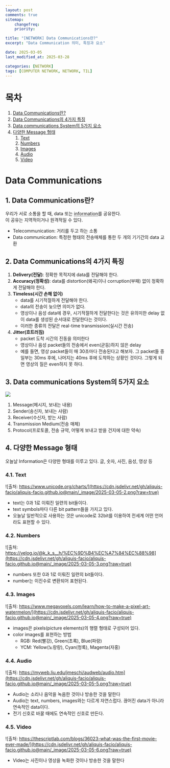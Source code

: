 ```yaml
---
layout: post
comments: true
sitemap:
    changefreq:
    priority:

title: "[NETWORK] Data Communications란?"
excerpt: "Data Communication 의미, 특징과 요소"

date: 2025-03-05
last_modified_at: 2025-03-28

categories: [NETWORK]
tags: [COMPUTER NETWORK, NETWORK, TIL]
---
```


# 목차
1. [Data Communications란?](#1-data-communications란)
1. [Data Communications의 4가지 특징](#2-data-communications의-4가지-특징)
1. [Data communications System의 5가지 요소](#3-data-communications-system의-5가지-요소)
1. [다양한 Message 형태](#4-다양한-message-형태)
    1. [Text](#41-text)
    1. [Numbers](#42-numbers)
    1. [Images](#43-images)
    1. [Audio](#44-audio)
    1. [Video](#45-video)

# Data Communications
## 1. Data Communications란?
우리가 서로 소통을 할 때, data 또는 <abbr title="data를 가공한 것">information</abbr>를 공유한다.  
이 공유는 지역적이거나 원격적일 수 있다.  
* Telecommunication: 거리를 두고 하는 소통
* Data communication: 특정한 형태의 전송매체를 통한 두 개의 기기간의 data 교환 

## 2. Data Communications의 4가지 특징
1. **Delivery(전달)**: 정확한 목적지에 data를 전달해야 한다.
1. **Accuracy(정확성)**: data를 distortion(왜곡)이나 corruption(부패) 없이 정확하게 전달해야 한다.
1. **Timeless(시간 손해 없이)**
    * data를 시기적절하게 전달해야 한다.
    * data의 전송이 늦으면 의미가 없다.
    * 영상이나 음성 data에 경우, 시기적절하게 전달한다는 것은 유의미한 delay 없이 data를 생성된 순서대로 전달한다는 것이다.
    * 이러한 종류의 전달은 real-time transmission(실시간 전송)
1. **Jitter(흐트러짐)**
    * packet 도착 시간의 진동을 의미한다
    * 영상이나 음성 packet들의 전송에서 even(균등)하지 않은 delay
    * 예를 들면, 영상 packet들이 매 30초마다 전송된다고 해보자. 그 packet들 중 일부는 30ms 후에, 나머지는 40ms 후에 도착하는 상황인 것이다. 그렇게 되면 영상의 질은 even하지 못 하다.

## 3. Data communications System의 5가지 요소

<img src = "https://cdn.jsdelivr.net/gh/aliquis-facio/aliquis-facio.github.io@main/_image/2025-03-05-1.jpg?raw=true">

1. Message(메시지, 보내는 내용)
1. Sender(송신자, 보내는 사람)
1. Receiver(수신자, 받는 사람)
1. Transmission Medium(전송 매체)
1. Protocol(프로토콜, 전송 규약, 어떻게 보내고 받을 건지에 대한 약속)

## 4. 다양한 Message 형태
오늘날 Information은 다양한 형태를 이루고 있다. 글, 숫자, 사진, 음성, 영상 등

### 4.1. Text
![출처: https://www.unicode.org/charts/](https://cdn.jsdelivr.net/gh/aliquis-facio/aliquis-facio.github.io@main/_image/2025-03-05-2.png?raw=true)
* text는 0과 1로 이뤄진 일련의 bit들이다.
* text symbols마다 다른 bit pattern들을 가지고 있다.
* 오늘날 일반적으로 사용하는 것은 unicode로 32bit를 이용하여 전세계 어떤 언어라도 표현할 수 있다.

### 4.2. Numbers
![출처: https://velog.io/@k_k_s__h/%EC%9D%B4%EC%A7%84%EC%88%98](https://cdn.jsdelivr.net/gh/aliquis-facio/aliquis-facio.github.io@main/_image/2025-03-05-3.png?raw=true)
* numbers 또한 0과 1로 이뤄진 일련의 bit들이다.
* number는 이진수로 변환되어 표현된다.

### 4.3. Images
![출처: https://www.megavoxels.com/learn/how-to-make-a-pixel-art-watermelon/](https://cdn.jsdelivr.net/gh/aliquis-facio/aliquis-facio.github.io@main/_image/2025-03-05-4.png?raw=true)
* images은 pixels(picture elements)의 행렬 형태로 구성되어 있다.
* color images를 표현하는 방법
    * RGB: Red(빨강), Green(초록), Blue(파랑)
    * YCM: Yellow(노랑랑), Cyan(청록), Magenta(자홍)

### 4.4. Audio
![출처: https://myweb.liu.edu/jmeschi/audweb/audio.htm](https://cdn.jsdelivr.net/gh/aliquis-facio/aliquis-facio.github.io@main/_image/2025-03-05-5.png?raw=true)
* Audio는 소리나 음악을 녹음한 것이나 방송한 것을 말한다
* Audio는 text, numbers, images와는 다르게 자연스럽다. 끊어진 data가 아니라 연속적인 data이다.
* 전기 신호로 바꿀 때에도 연속적인 신호로 만든다.

### 4.5. Video
![출처: https://thescriptlab.com/blogs/36023-what-was-the-first-movie-ever-made/](https://cdn.jsdelivr.net/gh/aliquis-facio/aliquis-facio.github.io@main/_image/2025-03-05-6.png?raw=true)
* Video는 사진이나 영상을 녹화한 것이나 방송한 것을 말한다